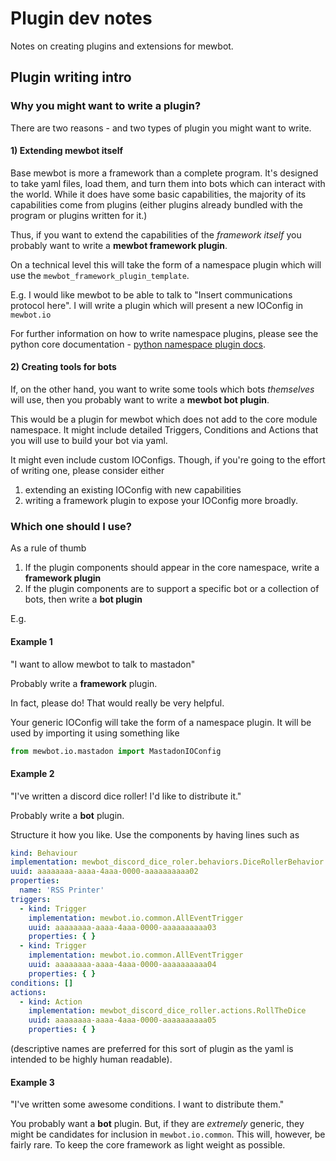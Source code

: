 
# Plugin dev notes

Notes on creating plugins and extensions for mewbot.

## Plugin writing intro

### Why you might want to write a plugin?

There are two reasons - and two types of plugin you might want to write.

#### 1) Extending mewbot itself

Base mewbot is more a framework than a complete program.
It's designed to take yaml files, load them, and turn them into bots which can interact with the world.
While it does have some basic capabilities, the majority of its capabilities come from plugins
(either plugins already bundled with the program or plugins written for it.)

Thus, if you want to extend the capabilities of the _framework itself_ you probably want to write a **mewbot framework plugin**.

On a technical level this will take the form of a namespace plugin which will use the `mewbot_framework_plugin_template`.

E.g. I would like mewbot to be able to talk to "Insert communications protocol here".
I will write a plugin which will present a new IOConfig in `mewbot.io`

For further information on how to write namespace plugins, please see the python core documentation - [python namespace plugin docs](https://packaging.python.org/en/latest/guides/packaging-namespace-packages/).

#### 2) Creating tools for bots

If, on the other hand, you want to write some tools which bots _themselves_ will use, then you probably want to write a **mewbot bot plugin**.

This would be a plugin for mewbot which does not add to the core module namespace.
It might include detailed Triggers, Conditions and Actions that you will use to build your bot via yaml.

It might even include custom IOConfigs.
Though, if you're going to the effort of writing one, please consider either
1) extending an existing IOConfig with new capabilities
2) writing a framework plugin to expose your IOConfig more broadly.

### Which one should I use?

As a rule of thumb
1) If the plugin components should appear in the core namespace, write a **framework plugin**
2) If the plugin components are to support a specific bot or a collection of bots, then write a **bot plugin**

E.g.

#### Example 1

"I want to allow mewbot to talk to mastadon"

Probably write a **framework** plugin.

In fact, please do!
That would really be very helpful.

Your generic IOConfig will take the form of a namespace plugin.
It will be used by importing it using something like

```python
from mewbot.io.mastadon import MastadonIOConfig
```

#### Example 2

"I've written a discord dice roller! I'd like to distribute it."

Probably write a **bot** plugin.

Structure it how you like.
Use the components by having lines such as 

```yaml
kind: Behaviour
implementation: mewbot_discord_dice_roler.behaviors.DiceRollerBehavior
uuid: aaaaaaaa-aaaa-4aaa-0000-aaaaaaaaaa02
properties:
  name: 'RSS Printer'
triggers:
  - kind: Trigger
    implementation: mewbot.io.common.AllEventTrigger
    uuid: aaaaaaaa-aaaa-4aaa-0000-aaaaaaaaaa03
    properties: { }
  - kind: Trigger
    implementation: mewbot.io.common.AllEventTrigger
    uuid: aaaaaaaa-aaaa-4aaa-0000-aaaaaaaaaa04
    properties: { }
conditions: []
actions:
  - kind: Action
    implementation: mewbot_discord_dice_roller.actions.RollTheDice
    uuid: aaaaaaaa-aaaa-4aaa-0000-aaaaaaaaaa05
    properties: { }

```

(descriptive names are preferred for this sort of plugin as the yaml is intended to be highly human readable).

#### Example 3

"I've written some awesome conditions. I want to distribute them."

You probably want a **bot** plugin.
But, if they are _extremely_ generic, they might be candidates for inclusion in `mewbot.io.common`.
This will, however, be fairly rare.
To keep the core framework as light weight as possible.